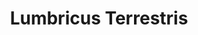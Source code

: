 ---
title: Lumbricus Terrestris 
short_name: 
slug: lumbricus
category: general
cirillic: 
base_description: Обыкновенный дождевой червь
image: lumbricus.webp
miasm: 
group: Животные

key_characteristic: |
  ### Человек - невидимка

typical_features:
typical_features_images:
typical_features_captions:

description: |
  **Человек-невидимка: гомеопатический портрет Lumbricus terrestris (Обыкновенный дождевой червь)**
  
  Lumbricus terrestris — один из самых известных и широко распространённых видов дождевых червей в умеренных широтах Евразии и Северной Америки. Несмотря на свою внешнюю простоту, это существо обладает удивительной сложностью поведения, физиологии и экологической роли. Его жизнь протекает почти полностью в темноте, под землёй, но именно он формирует основу жизни на поверхности.
  В соотвествии с Таблицей эволюции человека «КОВЧЕГ ГОМЕОПАТИИ» черви находятся в 3 колонке, темы: молоко, присосаться, смятение. И в 5 ряду — туберкулиновый миазм.
  Этимология и систематика
    
  Название Lumbricus terrestris происходит от латинских слов:
  - lumbricus — «червь»;
  - terrestris — «земной, наземный».
    
  Вид впервые был описан Карлом Линнеем в 1758 году. Относится к классу олигохет (Oligochaeta), семейству люмбрицид (Lumbricidae). В народе его часто называют «ночным дождевым червём» — из-за привычки выходить на поверхность в сумерках и ночью.
    
  Анатомия и физиология
    
  Lumbricus terrestris достигает длины 9–30 см, а в благоприятных условиях — даже больше. Его тело состоит из 110–160 сегментов, каждый из которых содержит мышцы, нервы и кровеносные сосуды.
    
  Особенности строения:
  - Кожа — тонкая, проницаемая для газов. Червь дышит всей поверхностью тела, поэтому ему необходима постоянная влажность;
  - Кровеносная система — замкнутая, с пятью «сердцами» (аортальными дугами), перекачивающими кровь;
  - Нервная система — состоит из брюшной нервной цепочки и надглоточного ганглия («мозга»), который управляет простыми, но эффективными рефлексами;
  - Регенерация — возможна, но только в задней части тела. Если повреждение затрагивает передние сегменты (включая клиториум — утолщение, связанное с размножением), червь погибает.
  Черви рекомендуются в народной медицине как средство от проблем с пищеварением и зубной боли.
  Образ жизни: Вертикальный землекоп

  В отличие от многих других дождевых червей, L. terrestris — анекический вид. Это означает, что он:
  - строит постоянные вертикальные норы, уходящие на глубину до 2–3 метров;
  - редко перемещается по горизонтали;
  - возвращается в одну и ту же нору снова и снова.
    
  Нора выстлана слизью и органическими остатками, что предотвращает её обрушение и создаёт микроклимат. Верхнее отверстие часто окружено характерной «розеткой» из опавших листьев, шишек или мелких обломков — червь затаскивает их внутрь для питания.
    
  Питание: Переработчик мёртвого в живое
    
  L. terrestris — детритофаг. Он не ест живые корни, как иногда ошибочно полагают, а питается мертвой органикой:
  - опавшими листьями;
  - гниющими стеблями;
  - микробной биомассой на поверхности почвы.
    
  Червь вытаскивает листья ночью, затягивает их в нору и постепенно переваривает. Проходя через его кишечник, органика смешивается с минералами и ферментами, превращаясь в биогумус — одно из самых плодородных веществ в природе.
    
  Поведение и чувствительность
    
  Несмотря на отсутствие глаз, L. terrestris обладает высокой чувствительностью к свету. Его кожа содержит фоторецепторы, особенно в передних сегментах.
  - Яркий свет вызывает у него стресс и стремление уйти вглубь;
  - На солнце он быстро теряет влагу и погибает в течение получаса.
    
  Он также чувствителен к вибрациям — например, к шагам птиц или дождю. Интересно, что во время дождя черви выползают на поверхность не потому, что «боятся утонуть» (они прекрасно переносят влагу), а потому что влажная среда позволяет им безопасно перемещаться, не рискуя высохнуть.
    
  Размножение: Союз в темноте
    
  L. terrestris — гермафродит, но для размножения требует партнёра.
  - Два червя сближаются головами в противоположные стороны, обмениваются спермой;
  - Позже каждый формирует кокон из слизи на клиториуме, в который откладываются яйца и полученная сперма;
  - Кокон сбрасывается в почву, где через несколько недель появляются молодые черви.
    
  Размножение происходит весной и осенью — в периоды умеренной влажности и температуры.
  
  Экологическая роль

  Чарльз Дарвин назвал дождевых червей «незаметными союзниками цивилизации». Lumbricus terrestris:
  - Аэрирует почву, создавая каналы для воды и корней;
  - Ускоряет разложение органики, обогащая почву азотом, фосфором и калием;
  - Связывает почвенные частицы, предотвращая эрозию;
  - Служит пищей для птиц, ежей, кротов и других животных.
    
  Без него леса и поля были бы покрыты неразложившимся мусором, а почва — уплотнённой и мёртвой.
    
  Уязвимость и защита
    
  Несмотря на свою важность, L. terrestris крайне уязвим:
  - Гибнет при пересыхании;
  - Не переносит прямых солнечных лучей;
  - Чувствителен к пестицидам, тяжёлым металлам и кислотности почвы;
  - При угрозе — резко сокращается и уходит вглубь, иногда жертвуя задней частью тела, чтобы вырваться из хватки хищника.
    
  Его стратегия выживания — не борьба, а уход вглубь, в безопасную тьму.
    
  Сущность в деталях
    
  Lumbricus terrestris — существо тьмы, влаги и глубины. Он не стремится к свету, не выносит шума (вибраций), избегает открытого пространства и находит силу не в сопротивлении, а в тихом, непрерывном труде внутри земли.
    
  Он дышит кожей, боится солнца, питается мёртвым, чтобы создавать живое, и строит свой мир в вертикальных тоннелях — как будто ищет связь между глубиной и поверхностью, между смертью и возрождением.
    
  Эти биологические и поведенческие черты — не просто факты зоологии. Они станут ключом к пониманию его гомеопатического образа.
  
  Человек-невидимка: гомеопатический портрет Lumbricus terrestris (Обыкновенный дождевой червь)

  Вы когда-нибудь замечали, как после дождя на асфальте лежат дождевые черви? Они не боятся утонуть — они вышли на поверхность, потому что только во влаге могут двигаться, не рискуя высохнуть. Но именно в этот момент они становятся уязвимы. Их видят. Их давят.
    
  Так и человек Lumbricus terrestris — невидимка, чьи контуры проступают лишь в момент экзистенциальной уязвимости. Подобно Гриффину из романа Герберта Уэллса «Человек-невидимка», он обретает форму лишь под дождём отчуждения, в бинтах своих психологических защит… и общество начинает преследовать его в ту самую секунду, когда он наконец становится видимым. Его трагедия — в фундаментальном парадоксе: желание исчезнуть рождается от невозможности вынести боль быть увиденным.
    
  Кто он — человек Lumbricus terrestris?
    
  Он — незримый архитектор основ, гениальный, но отчуждённый учёный в лаборатории собственной души. Его сила — не в громких словах, а в тихой, непрерывной работе по переработке «мёртвого» опыта в «живую» почву для роста. Без него экосистема семьи, коллектива, общества теряет плодородие и связность. Но, как и Гриффин, его гениальность сочетается с моральной нестабильностью, порождённой изоляцией. Он не просит признания, он требует невмешательства, видя в любой социальной норме угрозу своей хрупкой автономии.
    
  Его стихия — глубины земли, а не свет. Яркое внимание, критика, шум — всё это для него как палящее солнце для червя: мучительно и смертельно. Он уходит вглубь не из гордости, а чтобы выжить.
    
  Его ключевые темы и экзистенциальные парадоксы
    
  Молоко — архетипическая жажда безусловной, питающей любви и поддержки, смешанная с паническим страхом быть отвергнутым у источника. Это желание вернуться в состояние до травмы, когда мир был безопасен и принимаем.
    
  Присосаться — не просто зависимость, а отчаянная, слепая попытка установить хоть какую-то связь, найти «проводника» в мире, который он сам для себя сделал необитаемым. Это трагическое стремление Гриффина найти помощника, обреченное на провал из-за неумения доверять.
    
  Млечный Путь — ощущение себя мостом между мирами, между грязью земли и холодом космоса, между болью реальности и абстракцией теории. Он чувствует, что служит чему-то большему, но никто не видит самого служителя, его жертвы и его одиночества.
    
  Смятение — это не бытовая тревога, а глубинная дезориентация: «Куда идти, если даже лево и право перепутаны?». Это следствие потери моральных ориентиров, которые, как выясняется, были тесно связаны с видимостью, с социальным взглядом. Освободившись от него, он теряет и себя.
    
  Психологическая броня
    
  Он не может быть утешен, так как забота для него — лишь замаскированное вторжение.
    
  Он ведёт бесконечные диалоги с самим собой, так как доверяет только внутреннему миру — последнему убежищу.
    
  Его пренебрежительность — не надменность, а единственный известный ему способ отгородиться от боли контакта.
  Человека-невидимку можно увидеть лишь под дождём, когда капли обрисовывают его контуры. В финале истории он, наконец проявившись в ливне, погибает от удара лопатой — точно так же, как мы невольно убиваем дождевых червей, выползших на мокрую землю в поисках спасительной влаги. И червь, и невидимка — существа границы: между землёй и воздухом, между видимым и незримым, между жизнью и смертью. Их появление на поверхности — не вызов, а уязвимость. Их видят только тогда, когда они уже обречены.

  В кризисе: Паралич под бинтами

  Здесь метафора Гриффина, закутанного в бинты, становится шокирующе буквальной. Его состояние напоминает Буллёзный эпидермолиз — генетическую хрупкость психической «кожи», когда малейшее трение мира оставляет на ней кровоточащие раны.
    
  Он ощущает паралич воли, когда любое действие равно риску быть ранимым.
    
  Его психосоматика — это крик тела, которое не может быть невидимым: ком в горле (невысказанная просьба о помощи, застрявшая в горле навсегда), запоры (неспособность «переварить» и отпустить травму, метаболизировать опыт), онемение (эмоциональный мороз как последний щит).
    
  Может думать о смерти — не как о бегстве, а как о конечном освобождении от невыносимой «видимости» своего страдания, от вечного ощущения, что «меня раздели, я голый». Это логичный финал пути того, кто хотел скрыться от агрессии мира, но обнаружил, что стал её главной мишенью.
    
  Но дайте ему тьму, влагу и время — и он вновь начнёт свою титаническую работу: перерабатывать мёртвое в живое. Он не исцеляет напрямую — он восстанавливает плодородие души, создавая условия для жизни других, оставаясь в тени.
  Главный парадокс его существования в том, что его желание сделать мир невидимым (или исчезнуть из него) — это мечта того, кто страдает от гиперчувствительности. Видеть мир для него — мука, ощущать его прикосновения — боль. Поэтому его фундаментальное стремление — остановить это болезненное движение, воздействовать на самые основы мироздания, чтобы сделать его безопасным, то есть — невидимым.
    
  Но жизнь — это движение. Остановить его невозможно. И первый же «дождь» подлинных чувств, кризис или момент искренности смывает все маски, проявляя его уязвимую, незащищенную суть перед всеми. Его открытие, как и открытие Гриффина, было сделано ради самого открытия, это попытка познать и изменить правила игры с природой, не задумываясь о последствиях. Наука и сила нейтральны, но в руках того, чья личность сформирована болью и изоляцией, они становятся орудием саморазрушения.
    
  Он не хочет быть героем. Он хочет «тихой норы», где можно дышать всей кожей и медленно, кропотливо переваривать боль прошлого, превращая её в новую возможность для роста.
    
  Он не ищет славы. Он — условие самой жизни, её базовый, невидимый процесс.
    
  «Он боится быть увиденным… но умирает от одиночества». Его история — вечное предупреждение о том, что происходит, когда личность, освободившись от внешнего взгляда, теряет себя, свою связь с человечеством и ту этическую основу, что одна только и может удержать могущество от превращения в хаос.

description_images:
description_captions:

clinical_indications: |

etiology: |

remedy_miasms:
  - title:
    image:
    alt:
    content: |

symptoms_by_system: |
  **Описание гомеопатического препарата Lumbricus terrestris, Люис Кляйн**

  Lumbricus быстро снимает острую боль при травмах позвоночника.<br>
  При хронической патологии маточных труб он обычно действует гораздо медленнее, но имеет тенденцию устранять застойные явления и восстанавливать функции органов за счёт стимуляции лимфатической системы.<br>
 
  **Общие описание**  

  Препарат лечит состояния, при которых наблюдается истощение и слабость — из-за стресса, либо из-за заболевания.<br>
  Лечит дегенеративные заболевания нервов: рассеянный склероз; болезнь Альцгеймера; паралич.<br>
  Влияет как на кровообращение, так и на лимфообращение, поскольку имеет сродство со всеми органами тела.<br>
  Воздействует на желудочно-кишечный тракт и органы дыхания.<br>
  Особое влияние оказывает на трубки, которые работают с перистальтическим действием или которые имеют реснички на слизистой оболочке.<br>
  Ощущения сжатия, особенно в органах выделения.<br>
  Стимулирует рост новой клеточной ткани и может остановить размножение раковых клеток; препятствует развитию злокачественных новообразований после операции; помогает предотвратить метастазирование.<br>
  Регулирует биологические часы.<br>
  Невозможно утешить.<br>
  Отвращение к формулированию мыслей, идей или неспособность к этому.<br>
  Не желает раскрывать себя, очень замкнутый.<br>
  Ведёт разговоры сам с собой. Пренебрежительный.<br>
  Татуировки.
    
  **Нервы**
    
  Имеет большое сродство к нервной системе.<br>
  Воздействует на гипоталамус, а оттуда на нервную систему.<br>
  Дегенерация нервной системы всех видов. Подергивания ощущаются, но не видны, паралич и слабость не видны, т.е. субъективные симптомы.<br>
  Нервные подергивания и онемение.<br>
  Паралич верхних и нижних конечностей.<br>
  Лицевой паралич, жертвы инсульта, односторонний паралич.<br>
  Хорея.<br>
  Нервы, дегенерирующие в пожилом возрасте: двигательный нейрон, рассеянный склероз, болезнь Альцгеймера.<br>
  Любые состояния, при которых мыслительный процесс всё ещё активен, но он не связан с другими нервами.<br>
  С Hypericum — при любых повреждениях нервов.
    
  **Пищеварительная система**
    
  Успокаивает всю пищеварительную систему.<br>
  Все уровни функционирования пищеварительной системы, особенно там, где есть проблемы, которые годами оставались незамеченными и внезапно выявляются.<br>
  Тонкий и толстый кишечник.<br>
  Средство для очищения кишечника.<br>
  «Токсичный» кишечник, уплотнённые фекалии, очень слабая перистальтика.<br>
  Сухой стул, плохая реакция, вялость.<br>
  Младенцы и очень маленькие дети с проблемами кишечника.<br>
  «Токсичная» печень.<br>
  Болезнь Крона.<br>
  Тошнота, похожая на ощущение комка в горле, ощущение комка в желудке.<br>
  Затруднение при глотании, ощущение, что проглатывается комок.<br>
  Что-то застряло в животе.<br>
  Обратная перистальтика кишечника вызывает рвоту, обливание водой, рвотные позывы у младенцев.<br>
  Расстройства пищевого поведения любого рода.<br>
  У детей, которые пьют только молоко, нет аппетита ни к чему другому.
    
  **Рак**
    
  Рак; все злокачественные новообразования.<br>
  Выводит рак на поверхность сам по себе, поможет предотвратить распространение злокачественности после операции (одно из самых эффективных средств).<br>
  Может вдвое сократить вторичные реакции.<br>
  Выявляет скрытые злокачественные новообразования, особенно вторичные в печени, поджелудочной железе и позвоночнике.
    
  **Позвоночник**
    
  Отличное средство для позвоночника.<br>
  Снижает жёсткость на всех уровнях.<br>
  Рак позвоночника.<br>
  Стимулирует энергию кундалини.<br>
  Повреждения, вызванные люмбальными пункциями, эпидуральной анестезией.<br>
  Лечит все случаи расщепления позвоночника.
    
  **Общее**
    
  Приносит трансформацию на любом уровне: патологическом, духовном.<br>
  Раскрывает то, что скрыто.<br>
  Может помочь регулировать биологические часы тем, чей организм функционирует в неподходящее время суток.<br>
  Очищает и укрепляет иммунную систему.<br>
  Для роста и дегенерации клеток.<br>
  Устраняет невидимый ущерб на клеточном уровне.<br>
  Вирусные инфекции: в самом начале.<br>
  Физическое истощение, слабость от стресса, болезни по любой причине.<br>
  Сосуды: кровеносные сосуды, лимфатические сосуды, дыхательная система, горло, евстахиева труба.<br>
  Сосуды — и особенно там, где обычно наблюдается сильное сужение.<br>
  Влияет на кровообращение, особенно на кровь и лимфу.<br>
  Симптомы переходят справа налево. Антидот вакцин против полиомиелита и кори.
    
  **Ментальное**
    
  Дислексия, диспраксия, трудности в обучении, паралич мозга и застойные явления.<br>
  Не может усидеть на месте, не может сосредоточиться.<br>
  Отсталые дети.<br>
  Нарушение памяти и интеллекта.<br>
  Большая замедленность умственной деятельности, путаница между левым и правым, состояние пассивной бездумности, спутанное мышление.<br>
  Трудности с усвоением новых идей.<br>
  Шизофрения и все извращенные состояния ума.
    
  **Физические симптомы**
    
  Глаза: слепота, ухудшение зрения, зрительные расстройства.<br>
  Уши: шумы, звон в ушах.<br>
  Шея: жёсткая.<br>
  Во рту: сухость, жажда, невозможность открыть рот, язык. Зубы насквозь прогнили.<br>
  Кожа: тяжёлые реакции на ультрафиолетовое излучение, рак кожи. Чувствительная кожа, на которой легко образуются синяки, экхимозы, самопроизвольные кровоподтеки. Зуд кожи с левой стороны. Отвращение к прикосновениям; физическая хрупкость. Буллёзный эпидермолиз.<br>
  Лёгкие: удушье, затрудненное дыхание, недостаток кислорода и его долговременный дегенеративный эффект.<br>
  Женские: успокаивает нервы воплощающейся души. Как можно раньше во время беременности; способствует развитию нервной трубки, предотвращает расщепление позвоночника.<br>
  Бесплодие из-за неуверенности в себе.

symptoms:
  common:
    - 
  mental:
    -
  particular:
    -

application: |

modalities:
  deterioration:
    -
  improvement:
    -

keywords:
  - 
keywords_images: 
keywords_captions:

images_block:
images_block_captions:

characteristic: |
characteristic_images: 
characteristic_captions:

differential_diagnosis: |

antidotes: |

custom_blocks:
  - title: Человек - невидимка
    image: lumbricus-key.jpg
    alt:
    content: |
      Человека-невидимку можно увидеть лишь под дождём, когда капли обрисовывают его контуры.<br> 
      В финале истории он, наконец проявившись в ливне, погибает от удара лопатой — точно так же, как мы невольно убиваем дождевых червей, выползших на мокрую землю в поисках спасительной влаги.<br> 
      И червь, и невидимка — существа границы: между землёй и воздухом, между видимым и незримым, между жизнью и смертью.<br> 
      Их появление на поверхности — не вызов, а уязвимость.<br> 
      Их видят только тогда, когда они уже обречены.

personality: |
personality_images:
personality_captions:

сultural_аrchetypes: |
сultural_аrchetypes_images:
сultural_аrchetypes_captions:

sources:
  - text: Вселенная гомеопатии
    url:  https://www.spacehom.ru/tpost/n873e1mok1-chelovek-dozhdya-lumbricus-terrestris-ob 
---